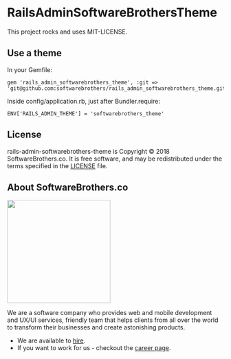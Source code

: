 RailsAdminSoftwareBrothersTheme
===================================================

This project rocks and uses MIT-LICENSE.

Use a theme
---------------------------------------------------

In your Gemfile:

```
gem 'rails_admin_softwarebrothers_theme', :git => 'git@github.com:softwarebrothers/rails_admin_softwarebrothers_theme.git'
```

Inside config/application.rb, just after Bundler.require:

```
ENV['RAILS_ADMIN_THEME'] = 'softwarebrothers_theme'
```

## License

rails-admin-softwarebrothers-theme is Copyright © 2018 SoftwareBrothers.co. It is free software, and may be redistributed under the terms specified in the [LICENSE](LICENSE.md) file.

## About SoftwareBrothers.co

<img src="https://softwarebrothers.co/assets/images/software-brothers-logo-full.svg" width=240>


We are a software company who provides web and mobile development and UX/UI services, friendly team that helps clients from all over the world to transform their businesses and create astonishing products.

* We are available to [hire](https://softwarebrothers.co/contact).
* If you want to work for us - checkout the [career page](https://softwarebrothers.co/career).
